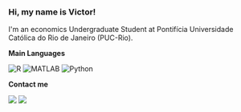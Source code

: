 ### Hi, my name is Victor!

I'm an economics Undergraduate Student at Pontifícia Universidade Católica do Rio de Janeiro (PUC-Rio).

**Main Languages**

![R](https://img.shields.io/badge/R-BFC2C5?style=for-the-badge&logo=R&logoColor=blue)
![MATLAB](https://img.shields.io/badge/MATLAB-BE2909?style=for-the-badge&logo=matlab&logoColor=orange)
![Python](https://img.shields.io/badge/Python-FFD43B?style=for-the-badge&logo=python&logoColor=blue)

**Contact me**

  <a href="https://www.linkedin.com/in/victor-hugo-schieck-terziani/" target="_blank"><img src="https://img.shields.io/badge/LinkedIn-0077B5?style=for-the-badge&logo=linkedin&logoColor=white" target="_blank"></a>
    <a href="mailto:vhsterziani@gmail.com" target="_blank"><img src="https://img.shields.io/badge/Gmail-D14836?style=for-the-badge&logo=gmail&logoColor=white" target="_blank"></a>
